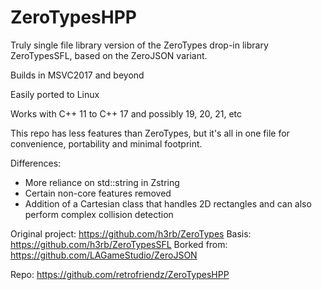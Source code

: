 # ZeroTypesHPP

Truly single file library version of the ZeroTypes drop-in library ZeroTypesSFL, based on the ZeroJSON variant.

Builds in MSVC2017 and beyond

Easily ported to Linux

Works with C++ 11 to C++ 17 and possibly 19, 20, 21, etc

This repo has less features than ZeroTypes, but it's all in one file for convenience, portability and minimal footprint.

Differences:
- More reliance on std::string in Zstring
- Certain non-core features removed
- Addition of a Cartesian class that handles 2D rectangles and can also perform complex collision detection

Original project: https://github.com/h3rb/ZeroTypes
Basis: https://github.com/h3rb/ZeroTypesSFL
Borked from: https://github.com/LAGameStudio/ZeroJSON

Repo: https://github.com/retrofriendz/ZeroTypesHPP
